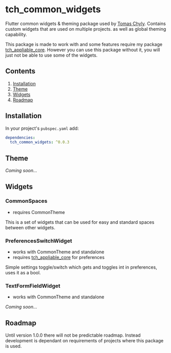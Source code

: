 # tch_common_widgets

Flutter common widgets & theming package used by [Tomas Chyly](https://tomas-chyly.com/en/). Contains custom widgets that are used on multiple projects. as well as global theming capability.

This package is made to work with and some features require my package [tch_appliable_core](https://github.com/tomaschyly/tch_appliable_core). However you can use this package without it, you will just not be able to use some of the widgets.

## Contents

1. [Installation](#installation)
2. [Theme](#theme)
3. [Widgets](#widgets)
4. [Roadmap](#roadmap)

## Installation

In your project's `pubspec.yaml` add:
```yaml
dependencies:
  tch_common_widgets: ^0.0.3
```

## Theme

*Coming soon...*

## Widgets

### CommonSpaces

* requires CommonTheme

This is a set of widgets that can be used for easy and standard spaces between other widgets.

### PreferencesSwitchWidget

* works with CommonTheme and standalone
* requires [tch_appliable_core](https://github.com/tomaschyly/tch_appliable_core) for preferences

Simple settings toggle/switch which gets and toggles int in preferences, uses it as a bool.

### TextFormFieldWidget

* works with CommonTheme and standalone

*Coming soon...*

## Roadmap

Until version 1.0.0 there will not be predictable roadmap. Instead development is dependant on requirements of projects where this package is used.

